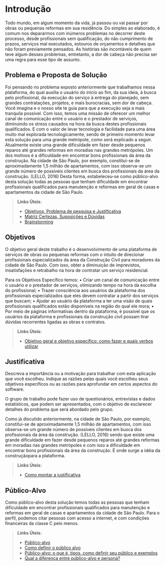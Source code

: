 # Introdução

Todo mundo, em algum momento da vida, já passou ou vai passar por obras ou pequenas reformas em sua residência. Do simples ao elaborado, é comum nos depararmos com inúmeros problemas no decorrer deste processo, desde profissionais sem qualificação, do não cumprimento de prazos, serviços mal executados, estouros de orçamentos e detalhes que não foram previamente pensados. As histórias são incontáveis de quem teve algum desses problemas, entretanto, a dor de cabeça não precisa ser uma regra para esse tipo de assunto.

## Problema e Proposta de Solução
Foi pensando no problema exposto anteriormente que trabalhamos nessa plataforma, do qual auxilia o usuário do início ao fim, da sua ideia, à busca pelo profissional, da execução do serviço à entrega do planejado, sem grandes contratações, projetos, e mais burocracias, sem dor de cabeça. Você imagina e o nosso site te guia para que a execução seja a mais tranquila possível.
Com isso, temos uma missão de oferecer um melhor canal de comunicação entre o usuário e o prestador de serviços, diminuindo os stress causados na hora da busca destes profissionais qualificados. E com o valor de levar tecnologia e facilidade para uma área muito mal explorada tecnologicamente, sendo de primeiro momento levar esta solução para uma grande metrópole, como será explicado a seguir.
Atualmente existe uma grande dificuldade em fazer desde pequenos reparos até grandes reformas em moradias nas grandes metrópoles. Um dos motivos é a dificuldade em encontrar bons profissionais da área da construção.  Na cidade de São Paulo, por exemplo, constitui-se de aproximadamente 1,5 milhão de apartamentos, com isso observa-se um grande número de possíveis clientes em busca dos profissionais da área da construção. (LELLO, 2016)
Desta forma, estabeleceu-se como público-alvo desta solução todas as pessoas que tenham dificuldade em encontrar profissionais qualificados para manutenção e reformas em geral de casas e apartamentos da cidade de São Paulo.


> **Links Úteis**:
> - [Objetivos, Problema de pesquisa e Justificativa](https://medium.com/@versioparole/objetivos-problema-de-pesquisa-e-justificativa-c98c8233b9c3)
> - [Matriz Certezas, Suposições e Dúvidas](https://medium.com/educa%C3%A7%C3%A3o-fora-da-caixa/matriz-certezas-suposi%C3%A7%C3%B5es-e-d%C3%BAvidas-fa2263633655)
> - [Brainstorming](https://www.euax.com.br/2018/09/brainstorming/)

## Objetivos

O objetivo geral deste trabalho é o desenvolvimento de uma plataforma de serviços de obras ou pequenas reformas com o intuito de direcionar profissionais especializados da área da Construção Civil para moradores da cidade de São Paulo. Com isso, obter a diminuição de imprevistos, insatisfações e retrabalho na hora de contratar um serviço residencial.

Para os Objetivos Específico temos:
•	Criar um canal de comunicação entre o usuário e o prestador de serviços, otimizando tempo na hora da escolha do profissional;
•	Trazer consciência aos usuários da plataforma dos profissionais especializados que eles devem contratar a partir dos serviços que buscam;
•	Ajudar ao usuário da plataforma a ter uma visão de quais profissionais qualificados estão disponíveis na região do qual ele mora;
•	Por meio de páginas informativas dentro da plataforma, é possível que os usuários da plataforma e profissionais da construção civil possam tirar dúvidas recorrentes ligadas as obras e contratos.

 
> **Links Úteis**:
> - [Objetivo geral e objetivo específico: como fazer e quais verbos utilizar](https://blog.mettzer.com/diferenca-entre-objetivo-geral-e-objetivo-especifico/)

## Justificativa

Descreva a importância ou a motivação para trabalhar com esta aplicação que você escolheu. Indique as razões pelas quais você escolheu seus objetivos específicos ou as razões para aprofundar em certos aspectos do software.

O grupo de trabalho pode fazer uso de questionários, entrevistas e dados estatísticos, que podem ser apresentados, com o objetivo de esclarecer detalhes do problema que será abordado pelo grupo.

Como já discutido anteriormente, na cidade de São Paulo, por exemplo, constitui-se de aproximadamente 1,5 milhão de apartamentos, com isso observa-se um grande número de possíveis clientes em busca dos profissionais da área da construção. (LELLO, 2016) sendo que existe uma grande dificuldade em fazer desde pequenos reparos até grandes reformas em moradias nas grandes metrópoles e com isso a dificuldade em encontrar bons profissionais da área da construção. É onde surge a idéia da construçãopara a plataforma.

> **Links Úteis**:
> - [Como montar a justificativa](https://guiadamonografia.com.br/como-montar-justificativa-do-tcc/)

## Público-Alvo

Como público-alvo desta solução temos todas as pessoas que tenham dificuldade em encontrar profissionais qualificados para manutenção e reformas em geral de casas e apartamentos da cidade de São Paulo. Para o perfil, podemos citar pessoas com acesso a internet, e com condições financeiras da classe C pelo menos.

> **Links Úteis**:
> - [Público-alvo](https://blog.hotmart.com/pt-br/publico-alvo/)
> - [Como definir o público alvo](https://exame.com/pme/5-dicas-essenciais-para-definir-o-publico-alvo-do-seu-negocio/)
> - [Público-alvo: o que é, tipos, como definir seu público e exemplos](https://klickpages.com.br/blog/publico-alvo-o-que-e/)
> - [Qual a diferença entre público-alvo e persona?](https://rockcontent.com/blog/diferenca-publico-alvo-e-persona/)
